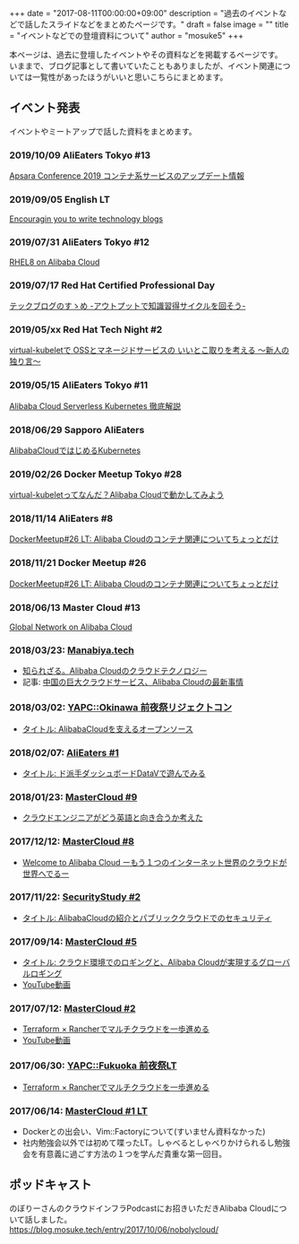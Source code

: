 +++
date = "2017-08-11T00:00:00+09:00"
description = "過去のイベントなどで話したスライドなどをまとめたページです。"
draft = false
image = ""
title = "イベントなどでの登壇資料について"
author = "mosuke5"
+++

本ページは、過去に登壇したイベントやその資料などを掲載するページです。  
いままで、ブログ記事として書いていたこともありましたが、イベント関連については一覧性があったほうがいいと思いこちらにまとめます。

## イベント発表
イベントやミートアップで話した資料をまとめます。

### 2019/10/09 AliEaters Tokyo #13
<a href="https://www.slideshare.net/mosuke5/apsara-conference-2019" target="_blank">Apsara Conference 2019 コンテナ系サービスのアップデート情報</a>

### 2019/09/05 English LT
<a href="https://www.slideshare.net/mosuke5/encouragin-you-to-write-technology-blogs" target="_blank">Encouragin you to write technology blogs</a>

### 2019/07/31 AliEaters Tokyo #12
<a href="https://www.slideshare.net/mosuke5/rhel8-on-alibaba-cloud" target="_blank">RHEL8 on Alibaba Cloud</a>

### 2019/07/17 Red Hat Certified Professional Day
<a href="https://www.slideshare.net/mosuke5/ss-154818740" target="_blank">テックブログのすゝめ -アウトプットで知識習得サイクルを回そう-</a>

### 2019/05/xx Red Hat Tech Night #2
<a href="https://www.slideshare.net/mosuke5/virtualkubelet-oss-148103318" target="_blank">virtual-kubeletで OSSとマネージドサービスの いいとこ取りを考える 〜新人の独り言〜 </a>

### 2019/05/15 AliEaters Tokyo #11
<a href="https://www.slideshare.net/mosuke5/alibaba-cloud-serverless-kubernetes" target="_blank">Alibaba Cloud Serverless Kubernetes 徹底解説</a>

### 2018/06/29 Sapporo AliEaters
<a href="https://www.slideshare.net/mosuke5/alibabacloudkubernetes" target="_blank">AlibabaCloudではじめるKubernetes</a>

### 2019/02/26 Docker Meetup Tokyo #28
<a href="https://www.slideshare.net/mosuke5/virtualkubeletalibaba-cloud-133164822" target="_blank">virtual-kubeletってなんだ？Alibaba Cloudで動かしてみよう</a>

### 2018/11/14 AliEaters #8
<a href="https://www.slideshare.net/mosuke5/double-11apsaradb-for-redis-alieaters-8" target="_blank">DockerMeetup#26 LT: Alibaba Cloudのコンテナ関連についてちょっとだけ</a>

### 2018/11/21 Docker Meetup #26
<a href="https://www.slideshare.net/mosuke5/dockermeetup26-lt-alibaba-cloud" target="_blank">DockerMeetup#26 LT: Alibaba Cloudのコンテナ関連についてちょっとだけ</a>

### 2018/06/13 Master Cloud #13
<a href="https://www.slideshare.net/mosuke5/global-network-on-alibaba-cloud" target="_blank">Global Network on Alibaba Cloud</a>

### 2018/03/23: <a href="https://manabiya.tech/" target="_blank">Manabiya.tech</a>
- <a href="https://www.slideshare.net/mosuke5/alibaba-cloud-manabiyatech" target="_blank">知られざる。Alibaba Cloudのクラウドテクノロジー</a>
- 記事: <a href="https://logmi.jp/tech/articles/299220" target="_blank">中国の巨大クラウドサービス、Alibaba Cloudの最新事情</a>

### 2018/03/02: <a href="https://passmarket.yahoo.co.jp/event/show/detail/01eqykz85hir.html" target="_blank">YAPC::Okinawa 前夜祭リジェクトコン</a>
- <a href="https://www.slideshare.net/mosuke5/alibaba-cloud-89353793" target="_blank">タイトル: AlibabaCloudを支えるオープンソース</a>

### 2018/02/07: <a href="https://alibabacloud.connpass.com/event/77066/" target="_blank">AliEaters #1</a>
- <a href="https://www.slideshare.net/mosuke5/alieaters-meetup1-datav" target="_blank">タイトル: ド派手ダッシュボードDataVで遊んでみる</a>

### 2018/01/23: <a href="https://mastercloud.connpass.com/event/74392/" target="_blank">MasterCloud #9</a>
- <a href="https://www.slideshare.net/mosuke5/ss-86576728" target="_blank">クラウドエンジニアがどう英語と向き合うか考えた</a>

### 2017/12/12: <a href="https://mastercloud.connpass.com/event/72273/" target="_blank">MasterCloud #8</a>
- <a href="https://www.slideshare.net/mosuke5/welcome-to-alibabacloud" target="_blank">Welcome to Alibaba Cloud ーもう１つのインターネット世界のクラウドが世界へでるー</a>

### 2017/11/22: <a href="https://securitytimes.connpass.com/event/71866/" target="_blank">SecurityStudy #2</a>
- <a href="https://www.slideshare.net/mosuke5/alibabacloud-86285297" target="_blank">タイトル: AlibabaCloudの紹介とパブリッククラウドでのセキュリティ</a>

### 2017/09/14: <a href="https://mastercloud.connpass.com/event/64074/" target="_blank">MasterCloud #5</a>
- <a href="https://www.slideshare.net/mosuke5/alibabacloud-86285179" target="_blank">タイトル: クラウド環境でのロギングと、Alibaba Cloudが実現するグローバルロギング</a>
- <a href="https://www.youtube.com/watch?v=8VZoS5gm-ic" target="_blank">YouTube動画</a>

### 2017/07/12: <a href="https://mastercloud.connpass.com/event/57936/" target="_blank">MasterCloud #2</a>
- <a href="https://www.slideshare.net/mosuke5/terraformrancher" target="_blank">Terraform × Rancherでマルチクラウドを一歩進める</a>
- <a href="https://www.youtube.com/watch?v=vMBP0Wgyw08" target="_blank">YouTube動画</a>

### 2017/06/30: <a href="https://atnd.org/events/88820" target="_blank">YAPC::Fukuoka 前夜祭LT</a>
- <a href="https://www.slideshare.net/mosuke5/ltrancher" target="_blank">Terraform × Rancherでマルチクラウドを一歩進める</a>

### 2017/06/14: <a href="https://mastercloud.connpass.com/event/57936/" target="_blank">MasterCloud #1 LT</a>
 - Dockerとの出会い、Vim::Factoryについて(すいません資料なかった)
 - 社内勉強会以外では初めて喋ったLT。しゃべるとしゃべりかけられるし勉強会を有意義に過ごす方法の１つを学んだ貴重な第一回目。

## ポッドキャスト
のぼりーさんのクラウドインフラPodcastにお招きいただきAlibaba Cloudについて話しました。  
https://blog.mosuke.tech/entry/2017/10/06/nobolycloud/
